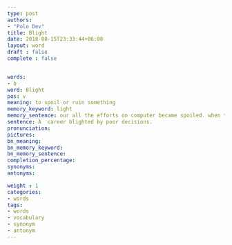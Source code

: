 ```yaml
---
type: post
authors:
- "Polo Dev"
title: Blight
date: 2018-08-15T23:33:44+06:00
layout: word
draft : false
complete : false


words:
- b
word: Blight
pos: v
meaning: to spoil or ruin something
memory_keyword: light
memory_sentence: our all the efforts on computer became spoiled. when the light went off
sentence: A  career blighted by poor decisions.
pronunciation:
pictures:
bn_meaning: 
bn_memory_keyword: 
bn_memory_sentence:
completion_percentage:
synonyms:
antonyms:

weight : 1
categories:
- words
tags:
- words
- vocabulary
- synonym
- antonym
---
```

